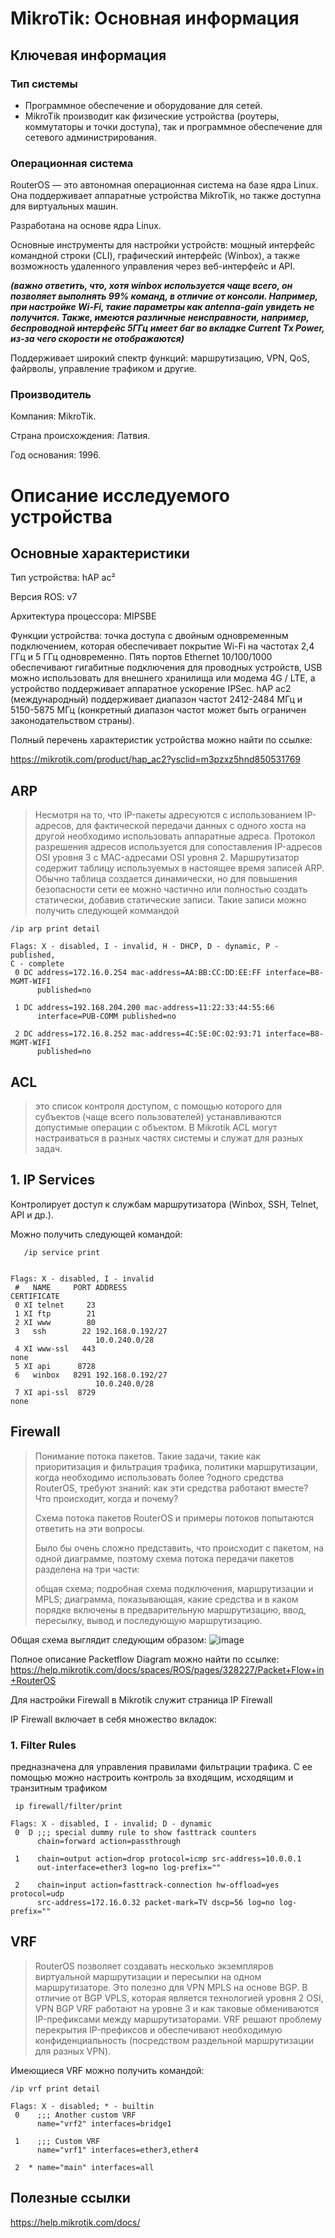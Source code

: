 # MikroTik: Основная информация

## Ключевая информация
### Тип системы
* Программное обеспечение и оборудование для сетей.
* MikroTik производит как физические устройства (роутеры, коммутаторы и точки доступа), так и программное обеспечение для сетевого администрирования.
### Операционная система
RouterOS — это автономная операционная система на базе ядра Linux. Она поддерживает аппаратные устройства MikroTik, но также доступна для виртуальных машин.

  Разработана на основе ядра Linux.

  Основные инструменты для настройки устройств: мощный интерфейс командной строки (CLI), графический интерфейс (Winbox), а также возможность удаленного управления через веб-интерфейс и API. 
  
  ***(важно ответить, что, хотя winbox используется чаще всего, он позволяет выполнять 99% команд, в отличие от консоли. Например, при настройке Wi-Fi, такие параметры как antenna-gain увидеть не получится. Также, имеются различные неисправности, например, беспроводной интерфейс 5ГГц имеет баг во вкладке Current Tx Power, из-за чего скорости не отображаются)***
  
  Поддерживает широкий спектр функций: маршрутизацию, VPN, QoS, файрволы, управление трафиком и другие.

### Производитель

Компания: MikroTik.

Страна происхождения: Латвия.

Год основания: 1996.

# Описание исследуемого устройства

## Основные характеристики
Тип устройства:  hAP ac² 

Версия ROS: v7

Архитектура процессора: MIPSBE

Функции устройства: точка доступа с двойным одновременным подключением, которая обеспечивает покрытие Wi-Fi на частотах 2,4 ГГц и 5 ГГц одновременно. Пять портов Ethernet 10/100/1000 обеспечивают гигабитные подключения для проводных устройств, USB можно использовать для внешнего хранилища или модема 4G / LTE, а устройство поддерживает аппаратное ускорение IPSec.
hAP ac2 (международный) поддерживает диапазон частот 2412-2484 МГц и 5150-5875 МГц (конкретный диапазон частот может быть ограничен законодательством страны).

Полный перечень характеристик устройства можно найти по ссылке:

https://mikrotik.com/product/hap_ac2?ysclid=m3pzxz5hnd850531769

## ARP
> Несмотря на то, что IP-пакеты адресуются с использованием IP-адресов, для фактической передачи данных с одного хоста на другой необходимо использовать аппаратные адреса. Протокол разрешения адресов используется для сопоставления IP-адресов OSI уровня 3 с MAC-адресами OSI уровня 2. Маршрутизатор содержит таблицу используемых в настоящее время записей ARP. Обычно таблица создается динамически, но для повышения безопасности сети ее можно частично или полностью создать статически, добавив статические записи.
Такие записи можно получить следующей коммандой
```
/ip arp print detail
```
```
Flags: X - disabled, I - invalid, H - DHCP, D - dynamic, P - published, 
C - complete 
 0 DC address=172.16.0.254 mac-address=AA:BB:CC:DD:EE:FF interface=B8-MGMT-WIFI 
      published=no 

 1 DC address=192.168.204.200 mac-address=11:22:33:44:55:66 
      interface=PUB-COMM published=no 

 2 DC address=172.16.8.252 mac-address=4C:5E:0C:02:93:71 interface=B8-MGMT-WIFI 
      published=no

```

## ACL
> это список контроля доступом, с помощью которого для субъектов (чаще всего пользователей) устанавливаются допустимые операции с объектом. В Mikrotik ACL могут настраиваться в разных частях системы и служат для разных задач.

## 1. IP Services

   Контролирует доступ к службам маршрутизатора (Winbox, SSH, Telnet, API и др.).

   Можно получить следующей командой:
```
   /ip service print
```
```
  
Flags: X - disabled, I - invalid 
 #   NAME     PORT ADDRESS                                        CERTIFICATE   
 0 XI telnet     23
 1 XI ftp        21
 2 XI www        80
 3   ssh        22 192.168.0.192/27                              
                   10.0.240.0/28                                 
 4 XI www-ssl   443                                                none          
 5 XI api      8728
 6   winbox   8291 192.168.0.192/27                              
                   10.0.240.0/28                                 
 7 XI api-ssl  8729                                                none       
```

## Firewall

> Понимание потока пакетов. Такие задачи, такие как приоритизация и фильтрация трафика, политики маршрутизации, когда необходимо использовать более ?одного средства RouterOS, требуют знаний: как эти средства работают вместе? Что происходит, когда и почему?
>
> Схема потока пакетов RouterOS и примеры потоков попытаются ответить на эти вопросы.
>
>  Было бы очень сложно представить, что происходит с пакетом, на одной диаграмме, поэтому схема потока передачи пакетов разделена на три части:
>
> общая схема;
подробная схема подключения, маршрутизации и MPLS;
диаграмма, показывающая, какие средства и в каком порядке включены в предварительную маршрутизацию, ввод, пересылку, вывод и последующую маршрутизацию.

Общая схема выглядит следующим образом:
![image](https://github.com/user-attachments/assets/7a39396c-0bc6-4c93-982a-f8da685e21b3)

Полное описание Packetflow Diagram можно найти по ссылке:
https://help.mikrotik.com/docs/spaces/ROS/pages/328227/Packet+Flow+in+RouterOS

Для настройки Firewall в Mikrotik служит страница IP Firewall

IP Firewall включает в себя множество вкладок:
### 1. Filter Rules
предназначена для управления правилами фильтрации трафика. С ее помощью можно настроить контроль за входящим, исходящим и транзитным трафиком
```
 ip firewall/filter/print
```
```
Flags: X - disabled, I - invalid; D - dynamic 
 0  D ;;; special dummy rule to show fasttrack counters
      chain=forward action=passthrough 

 1    chain=output action=drop protocol=icmp src-address=10.0.0.1 
      out-interface=ether3 log=no log-prefix="" 

 2    chain=input action=fasttrack-connection hw-offload=yes protocol=udp 
      src-address=172.16.0.32 packet-mark=TV dscp=56 log=no log-prefix="" 
```

## VRF
> RouterOS позволяет создавать несколько экземпляров виртуальной маршрутизации и пересылки на одном маршрутизаторе. Это полезно для VPN MPLS на основе BGP. В отличие от BGP VPLS, которая является технологией уровня 2 OSI, VPN BGP VRF работают на уровне 3 и как таковые обмениваются IP-префиксами между маршрутизаторами. VRF решают проблему перекрытия IP-префиксов и обеспечивают необходимую конфиденциальность (посредством раздельной маршрутизации для разных VPN).

Имеющиеся VRF можно получить командой:
```
/ip vrf print detail
```
```
Flags: X - disabled; * - builtin 
 0    ;;; Another custom VRF
      name="vrf2" interfaces=bridge1 

 1    ;;; Custom VRF
      name="vrf1" interfaces=ether3,ether4 

 2  * name="main" interfaces=all
```

## Полезные ссылки
https://help.mikrotik.com/docs/
